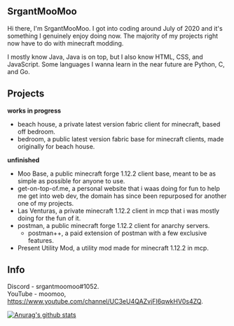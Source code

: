 ## SrgantMooMoo
Hi there, I'm SrgantMooMoo. I got into coding around July of 2020 and it's something I genuinely enjoy doing now. The majority of my projects right now have to do with minecraft modding.

I mostly know Java, Java is on top, but I also know HTML, CSS, and JavaScript. Some languages I wanna learn in the near future are Python, C, and Go.

## Projects 
**works in progress** <br>
- beach house, a private latest version fabric client for minecraft, based off bedroom.
- bedroom, a public latest version fabric base for minecraft clients, made originally for beach house.

**unfinished** <br>
- Moo Base, a public minecraft forge 1.12.2 client base, meant to be as simple as possible for anyone to use.
- get-on-top-of.me, a personal website that i waas doing for fun to help me get into web dev, the domain has since been repurposed for another one of my projects.
- Las Venturas, a private minecraft 1.12.2 client in mcp that i was mostly doing for the fun of it.
- postman, a public minecraft forge 1.12.2 client for anarchy servers.
  - postman++, a paid extension of postman with a few exclusive features.
- Present Utility Mod, a utility mod made for minecraft 1.12.2 in mcp.

## Info 
Discord - srgantmoomoo#1052. <br>
YouTube - moomoo, https://www.youtube.com/channel/UC3eU4QAZvjFI6qwkHV0s4ZQ.

[![Anurag's github stats](https://github-readme-stats.vercel.app/api?username=moomooooo&show_icons=true&theme=prussian&hide=issues)](https://github.com/anuraghazra/github-readme-stats)
